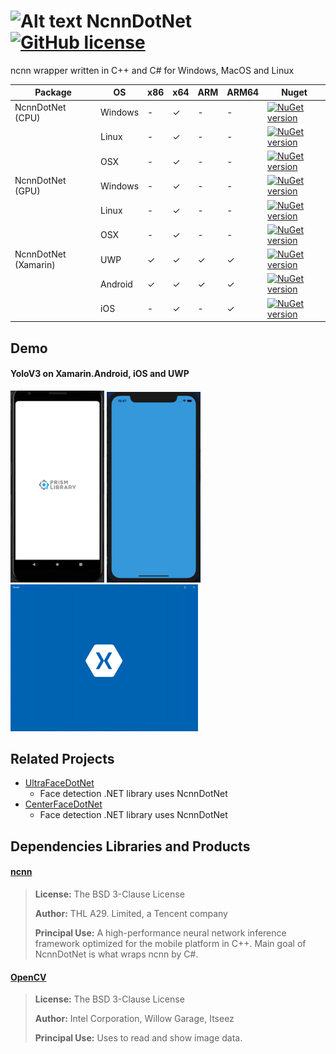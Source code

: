 # ![Alt text](nuget/nn48.png "NcnnDotNet") NcnnDotNet [![GitHub license](https://img.shields.io/github/license/mashape/apistatus.svg)]()

ncnn wrapper written in C++ and C# for Windows, MacOS and Linux

|Package|OS|x86|x64|ARM|ARM64|Nuget|
|---|---|---|---|---|---|---|
|NcnnDotNet (CPU)|Windows|-|✓|-|-|[![NuGet version](https://img.shields.io/nuget/v/NcnnDotNet.svg)](https://www.nuget.org/packages/NcnnDotNet)|
||Linux|-|✓|-|-|[![NuGet version](https://img.shields.io/nuget/v/NcnnDotNet.svg)](https://www.nuget.org/packages/NcnnDotNet)|
||OSX|-|✓|-|-|[![NuGet version](https://img.shields.io/nuget/v/NcnnDotNet.svg)](https://www.nuget.org/packages/NcnnDotNet)|
|NcnnDotNet (GPU)|Windows|-|✓|-|-|[![NuGet version](https://img.shields.io/nuget/v/NcnnDotNet.GPU.svg)](https://www.nuget.org/packages/NcnnDotNet.GPU)|
||Linux|-|✓|-|-|[![NuGet version](https://img.shields.io/nuget/v/NcnnDotNet.GPU.svg)](https://www.nuget.org/packages/NcnnDotNet.GPU)|
||OSX|-|✓|-|-|[![NuGet version](https://img.shields.io/nuget/v/NcnnDotNet.GPU.svg)](https://www.nuget.org/packages/NcnnDotNet.GPU)|
|NcnnDotNet (Xamarin)|UWP|✓|✓|✓|✓|[![NuGet version](https://img.shields.io/nuget/v/NcnnDotNet.Xamarin.svg)](https://www.nuget.org/packages/NcnnDotNet.Xamarin)|
||Android|✓|✓|✓|✓|[![NuGet version](https://img.shields.io/nuget/v/NcnnDotNet.Xamarin.svg)](https://www.nuget.org/packages/NcnnDotNet.Xamarin)|
||iOS|-|✓|-|✓|[![NuGet version](https://img.shields.io/nuget/v/NcnnDotNet.Xamarin.svg)](https://www.nuget.org/packages/NcnnDotNet.Xamarin)|

## Demo

#### YoloV3 on Xamarin.Android, iOS and UWP

<img src="examples\Xamarin\YoloV3\images\android.webp" width="150" /> <img src="examples\Xamarin\YoloV3\images\ios.webp" width="150" /> <img src="examples\Xamarin\YoloV3\images\uwp.webp" width="300" />

## Related Projects

- [UltraFaceDotNet](https://github.com/takuya-takeuchi/UltraFaceDotNet)
  - Face detection .NET library uses NcnnDotNet
- [CenterFaceDotNet](https://github.com/takuya-takeuchi/CenterFaceDotNet)
  - Face detection .NET library uses NcnnDotNet
 
## Dependencies Libraries and Products

#### [ncnn](https://github.com/Tencent/ncnn/)

> **License:** The BSD 3-Clause License
>
> **Author:** THL A29. Limited, a Tencent company
> 
> **Principal Use:** A high-performance neural network inference framework optimized for the mobile platform in C++. Main goal of NcnnDotNet is what wraps ncnn by C#.

#### [OpenCV](https://opencv.org/)

> **License:** The BSD 3-Clause License
>
> **Author:** Intel Corporation, Willow Garage, Itseez
> 
> **Principal Use:** Uses to read and show image data.